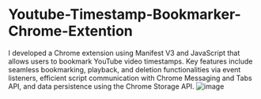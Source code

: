 # Youtube-Timestamp-Bookmarker-Chrome-Extention
I developed a Chrome extension using Manifest V3 and JavaScript that allows users to bookmark YouTube video timestamps. Key features include seamless bookmarking, playback, and deletion functionalities via event listeners, efficient script communication with Chrome Messaging and Tabs API, and data persistence using the Chrome Storage API.
![image](https://github.com/user-attachments/assets/b3986fd8-d9cd-4a17-9631-f7cb2cfb1a4d)
